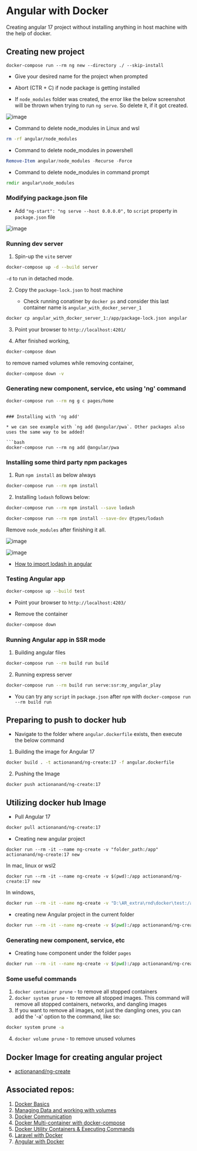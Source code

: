 # Angular with Docker

Creating angular 17 project without installing anything in host machine with the help of docker.

## Creating new project

```shell
docker-compose run --rm ng new --directory ./ --skip-install
```

* Give your desired name for the project when prompted
* Abort (CTR + C) if node package is getting installed

* If `node_modules` folder was created, the error like the below screenshot will be thrown when trying to run `ng serve`. So delete it, if it got created.

![image](https://github.com/actionanand/laravel_with_docker/assets/46064269/7510a83c-cafb-4b17-9e3d-179d704f2831)

* Command to delete node_modules in Linux and wsl

```bash
rm -rf angular/node_modules
```

* Command to delete node_modules in powershell

```powershell
Remove-Item angular/node_modules -Recurse -Force
```

* Command to delete node_modules in command prompt

```cmd
rmdir angular\node_modules
```

### Modifying package.json file

* Add `"ng-start": "ng serve --host 0.0.0.0",` to `script` property in `package.json` file

![image](https://github.com/actionanand/laravel_with_docker/assets/46064269/f3a14469-b781-48ec-ba7f-89891211c351)

### Running dev server

1. Spin-up the `vite` server

```bash
docker-compose up -d --build server
```

`-d` to run in detached mode.

2. Copy the `package-lock.json` to host machine

    * Check running conatiner by `docker ps` and consider this last container name is `angular_with_docker_server_1`

```bash
docker cp angular_with_docker_server_1:/app/package-lock.json angular
```

3. Point your browser to `http://localhost:4201/`

4. After finished working,

```bash
docker-compose down
```

to remove named volumes while removing container,

```bash
docker-compose down -v
```

### Generating new component, service, etc using 'ng' command

```bash
docker-compose run --rm ng g c pages/home
```
```

### Installing with 'ng add'

* we can see example with `ng add @angular/pwa`. Other packages also uses the same way to be added!

```bash
docker-compose run --rm ng add @angular/pwa
```

### Installing some third party npm packages

1. Run `npm install` as below always

```bash
docker-compose run --rm npm install
```

2. Installing `lodash` follows below:

```bash
docker-compose run --rm npm install --save lodash
```

```bash
docker-compose run --rm npm install --save-dev @types/lodash
```

Remove `node_modules` after finishing it all.

![image](https://github.com/actionanand/laravel_with_docker/assets/46064269/f0d40549-7809-487e-b64e-e645441174ec)

![image](https://github.com/actionanand/laravel_with_docker/assets/46064269/555411d5-86de-42b5-88c3-a078adc192cf)

* [How to import lodash in angular](https://stackoverflow.com/questions/41991178/correct-way-of-importing-and-using-lodash-in-angular/59908442#59908442)


### Testing Angular app

```bash
docker-compose up --build test
```

* Point your browser to `http://localhost:4203/`

* Remove the container

```bash
docker-compose down
```

### Running Angular app in SSR mode

1. Building angular files

```bash
docker-compose run --rm build run build
```

2. Running express server

```bash
docker-compose run --rm build run serve:ssr:my_angular_play
```

* You can try any `script` in `package.json` after `npm` with `docker-compose run --rm build run`

## Preparing to push to docker hub

* Navigate to the folder where `angular.dockerfile` exists, then execute the below command

1. Building the image for Angular 17

```bash
docker build . -t actionanand/ng-create:17 -f angular.dockerfile
```

2. Pushing the Image

```shell
docker push actionanand/ng-create:17
```

## Utilizing docker hub Image

* Pull Angular 17

```bash
docker pull actionanand/ng-create:17
```

* Creating new angular project

```shell
docker run --rm -it --name ng-create -v "folder_path:/app" actionanand/ng-create:17 new
```

In mac, linux or wsl2

```shell
docker run --rm -it --name ng-create -v $(pwd):/app actionanand/ng-create:17 new 
```

In windows,

```bash
docker run --rm -it --name ng-create -v "D:\AR_extra\rnd\docker\test:/app" actionanand/ng-create:17 new
```

* creating new Angular project in the current folder

```bash
docker run --rm -it --name ng-create -v $(pwd):/app actionanand/ng-create:17 new --directory .
```

### Generating new component, service, etc

* Creating `home` component under the folder `pages`
```bash
docker run --rm -it --name ng-create -v $(pwd):/app actionanand/ng-create:17 g c pages/home
```

### Some useful commands

1. `docker container prune` - to remove all stopped containers
2. `docker system prune` - to remove all stopped images. This command will remove all stopped containers, networks, and dangling images
3. If you want to remove all images, not just the dangling ones, you can add the '-a' option to the command, like so:

```bash
docker system prune -a
```
4. `docker volume prune` -  to remove unused volumes

## Docker Image for creating angular project

* [actionanand/ng-create](https://hub.docker.com/r/actionanand/ng-create)

## Associated repos:

1. [Docker Basics](https://github.com/actionanand/docker_playground)
2. [Managing Data and working with volumes](https://github.com/actionanand/docker_data_volume)
3. [Docker Communication](https://github.com/actionanand/docker_communication)
4. [Docker Multi-container with docker-compose](https://github.com/actionanand/docker_multi-container)
5. [Docker Utility Containers & Executing Commands](https://github.com/actionanand/node-util)
6. [Laravel with Docker](https://github.com/actionanand/laravel_with_docker)
7. [Angular with Docker](https://github.com/actionanand/angular_with_docker)
